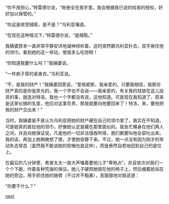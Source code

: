 
“你不用担心，”特雷德尔说，“账册全在我手里。我会根据我已说的给我的授权，好好加以保管的。”

“你这是收受贼赃，是不是？”乌利亚嚷道。

“在现在这种情况下，”特雷德尔说，“是贼赃。”

我姨婆原本一直非常平静安详地凝神倾听着，这时突然朝乌利亚扑去，双手揪住他的领巾。看到她的这一举动，使我多么吃惊啊！

“你知道我要什么吗？”我姨婆说。

“一件疯子穿的紧身衣。”乌利亚说。

“不，是我的财产！”我姨婆回答说，“爱格妮斯，我亲爱的，只要我相信，我那份财产真的是你爸弄光的，我一个字也不会说——我亲爱的，有关我的钱放在这儿投资的事，就连对特洛，我也一个字都没有说，这他知道。可是现在我知道了，原来是这家伙搞的名堂，他应对这事负责，那我就要向他要回来了！特洛，来，要他把我的财产交出来！”

当时，我姨婆是不是认为乌利亚把她的财产藏在自己的领巾里了，我实在不知道。可是她真的直拉他的领巾，好像她认定是藏在那里面似的。我急忙横身在他们两人之间，并且向她保证说，凡是他的一切非法侵吞所得，我们都要叫他全部吐出来。我的话，再加上她稍微想了想，才使她安静下来。不过，她一点没有因为刚才的举动失去常态（虽然我不能说她的软帽也是这样），而是泰然自若地回到自己的座位上。

在最后的几分钟里，希普太太一直大声嚷着要他儿子“卑贱点”，并且依次对我们一个个下跪，作着各种荒唐的保证。她儿子硬把她按在他的椅子上，然后绷着脸站在她的旁边，用手抓住她的胳臂（不过并不粗暴），恶狠狠地对我说道：

“你要干什么？”

[next](page669)